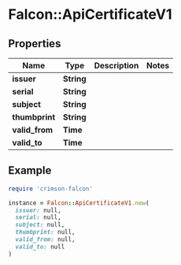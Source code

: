 # Falcon::ApiCertificateV1

## Properties

| Name | Type | Description | Notes |
| ---- | ---- | ----------- | ----- |
| **issuer** | **String** |  |  |
| **serial** | **String** |  |  |
| **subject** | **String** |  |  |
| **thumbprint** | **String** |  |  |
| **valid_from** | **Time** |  |  |
| **valid_to** | **Time** |  |  |

## Example

```ruby
require 'crimson-falcon'

instance = Falcon::ApiCertificateV1.new(
  issuer: null,
  serial: null,
  subject: null,
  thumbprint: null,
  valid_from: null,
  valid_to: null
)
```

